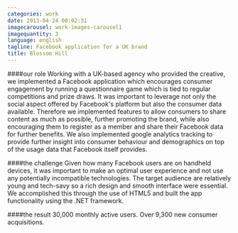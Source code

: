```yaml
---
categories: work
date: 2013-04-24 00:02:31
imagecarousel: work-images-carousel1
imagequantity: 3
language: english
tagline: Facebook application for a UK brand
title: Blossom Hill
---
```


####our role
Working with a UK-based agency who provided the creative, we implemented a Facebook application which encourages consumer engagement by running a questionnaire game which is tied to regular competitions and prize draws. It was important to leverage not only the social aspect offered by Facebook's platform but also the consumer data available. Therefore we implemented features to allow consumers to share content as much as possible, further promoting the brand, while also encouraging them to register as a member and share their Facebook data for further benefits. We also implemented google analytics tracking to provide further insight into consumer behaviour and demographics on top of the usage data that Facebook itself provides.

####the challenge
Given how many Facebook users are on handheld devices, it was important to make an optimal user experience and not use any potentially incompatible technologies. The target audience are relatively young and tech-savy so a rich design and smooth interface were essential. We accomplished this through the use of HTML5 and built the app functionality using the .NET framework.

####the result
30,000 monthly active users. Over 9,300 new consumer acquisitions.
